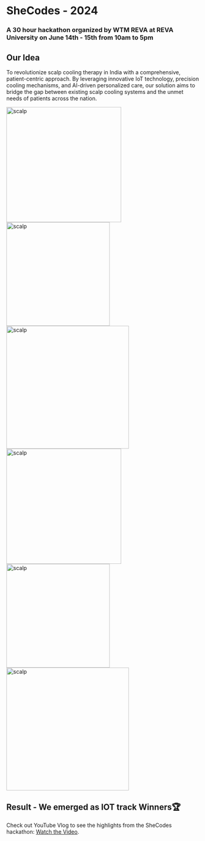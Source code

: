 # SheCodes - 2024
### A 30 hour hackathon organized by WTM REVA at REVA University on June 14th - 15th from 10am to 5pm

## Our Idea 
To revolutionize scalp cooling therapy in India with a comprehensive, patient-centric approach. By leveraging innovative IoT technology, precision cooling mechanisms, and AI-driven personalized care, our solution aims to bridge the gap between existing scalp cooling systems and the unmet needs of patients across the nation.

<img width="300" alt="scalp" src="https://github.com/user-attachments/assets/857b1f8e-d451-4c6a-9e5e-1eb35cd8ecf5">
<img width="270" alt="scalp" src="https://github.com/user-attachments/assets/1757ad00-b69f-4121-94ad-b213c7300afd">
<img width="320" alt="scalp" src="https://github.com/user-attachments/assets/17b7df69-a2a1-4418-b909-9e3be3930fcf">
<img width="300" alt="scalp" src="https://github.com/user-attachments/assets/b0b0e84b-1460-4960-8b02-7cfe0b18de1f">
<img width="270" alt="scalp" src="https://github.com/user-attachments/assets/8a111cca-092e-4948-ab1f-0afccdde1c48">
<img width="320" alt="scalp" src="https://github.com/user-attachments/assets/f41547c7-58ca-4700-bcf4-1c1f9f1ea75f">


## Result - We emerged as IOT track Winners🏆

<p>Check out  YouTube Vlog to see the highlights from the SheCodes hackathon: <a href="https://youtu.be/Q9ccHR-d8no?si=3OTtAHUhmTtc9d7w" target="_blank">Watch the Video</a>.</p>



